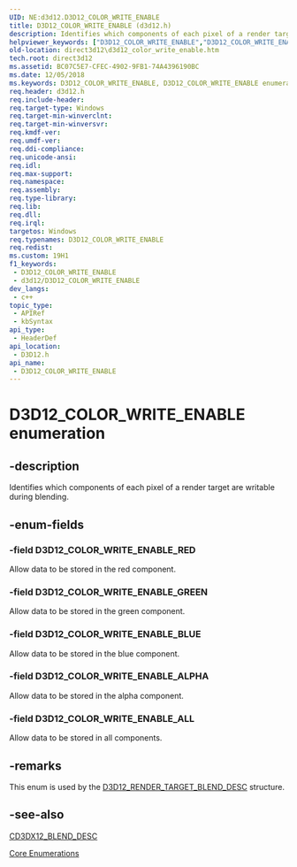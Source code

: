```yaml
---
UID: NE:d3d12.D3D12_COLOR_WRITE_ENABLE
title: D3D12_COLOR_WRITE_ENABLE (d3d12.h)
description: Identifies which components of each pixel of a render target are writable during blending.
helpviewer_keywords: ["D3D12_COLOR_WRITE_ENABLE","D3D12_COLOR_WRITE_ENABLE enumeration","D3D12_COLOR_WRITE_ENABLE_ALL","D3D12_COLOR_WRITE_ENABLE_ALPHA","D3D12_COLOR_WRITE_ENABLE_BLUE","D3D12_COLOR_WRITE_ENABLE_GREEN","D3D12_COLOR_WRITE_ENABLE_RED","d3d12/D3D12_COLOR_WRITE_ENABLE","d3d12/D3D12_COLOR_WRITE_ENABLE_ALL","d3d12/D3D12_COLOR_WRITE_ENABLE_ALPHA","d3d12/D3D12_COLOR_WRITE_ENABLE_BLUE","d3d12/D3D12_COLOR_WRITE_ENABLE_GREEN","d3d12/D3D12_COLOR_WRITE_ENABLE_RED","direct3d12.d3d12_color_write_enable"]
old-location: direct3d12\d3d12_color_write_enable.htm
tech.root: direct3d12
ms.assetid: BC07C5E7-CFEC-4902-9FB1-74A4396190BC
ms.date: 12/05/2018
ms.keywords: D3D12_COLOR_WRITE_ENABLE, D3D12_COLOR_WRITE_ENABLE enumeration, D3D12_COLOR_WRITE_ENABLE_ALL, D3D12_COLOR_WRITE_ENABLE_ALPHA, D3D12_COLOR_WRITE_ENABLE_BLUE, D3D12_COLOR_WRITE_ENABLE_GREEN, D3D12_COLOR_WRITE_ENABLE_RED, d3d12/D3D12_COLOR_WRITE_ENABLE, d3d12/D3D12_COLOR_WRITE_ENABLE_ALL, d3d12/D3D12_COLOR_WRITE_ENABLE_ALPHA, d3d12/D3D12_COLOR_WRITE_ENABLE_BLUE, d3d12/D3D12_COLOR_WRITE_ENABLE_GREEN, d3d12/D3D12_COLOR_WRITE_ENABLE_RED, direct3d12.d3d12_color_write_enable
req.header: d3d12.h
req.include-header: 
req.target-type: Windows
req.target-min-winverclnt: 
req.target-min-winversvr: 
req.kmdf-ver: 
req.umdf-ver: 
req.ddi-compliance: 
req.unicode-ansi: 
req.idl: 
req.max-support: 
req.namespace: 
req.assembly: 
req.type-library: 
req.lib: 
req.dll: 
req.irql: 
targetos: Windows
req.typenames: D3D12_COLOR_WRITE_ENABLE
req.redist: 
ms.custom: 19H1
f1_keywords:
 - D3D12_COLOR_WRITE_ENABLE
 - d3d12/D3D12_COLOR_WRITE_ENABLE
dev_langs:
 - c++
topic_type:
 - APIRef
 - kbSyntax
api_type:
 - HeaderDef
api_location:
 - D3D12.h
api_name:
 - D3D12_COLOR_WRITE_ENABLE
---
```


# D3D12_COLOR_WRITE_ENABLE enumeration


## -description

Identifies which components of each pixel of a render target are writable during blending.

## -enum-fields

### -field D3D12_COLOR_WRITE_ENABLE_RED

Allow data to be stored in the red component.

### -field D3D12_COLOR_WRITE_ENABLE_GREEN

Allow data to be stored in the green component.

### -field D3D12_COLOR_WRITE_ENABLE_BLUE

Allow data to be stored in the blue component.

### -field D3D12_COLOR_WRITE_ENABLE_ALPHA

Allow data to be stored in the alpha component.

### -field D3D12_COLOR_WRITE_ENABLE_ALL

Allow data to be stored in all components.

## -remarks

This enum is used by the <a href="https://docs.microsoft.com/windows/desktop/api/d3d12/ns-d3d12-d3d12_render_target_blend_desc">D3D12_RENDER_TARGET_BLEND_DESC</a> structure.

## -see-also

<a href="https://docs.microsoft.com/windows/desktop/direct3d12/cd3dx12-blend-desc">CD3DX12_BLEND_DESC</a>



<a href="https://docs.microsoft.com/windows/desktop/direct3d12/direct3d-12-enumerations">Core Enumerations</a>

